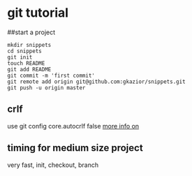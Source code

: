 # git tutorial

##start a project

	mkdir snippets
	cd snippets
	git init
	touch README
	git add README
	git commit -m 'first commit'
	git remote add origin git@github.com:gkazior/snippets.git
	git push -u origin master

## crlf
use
	git config core.autocrlf false
[more info on](http://stackoverflow.com/questions/1967370/git-replacing-lf-with-crlf)

## timing for medium size project
very fast, init, checkout, branch